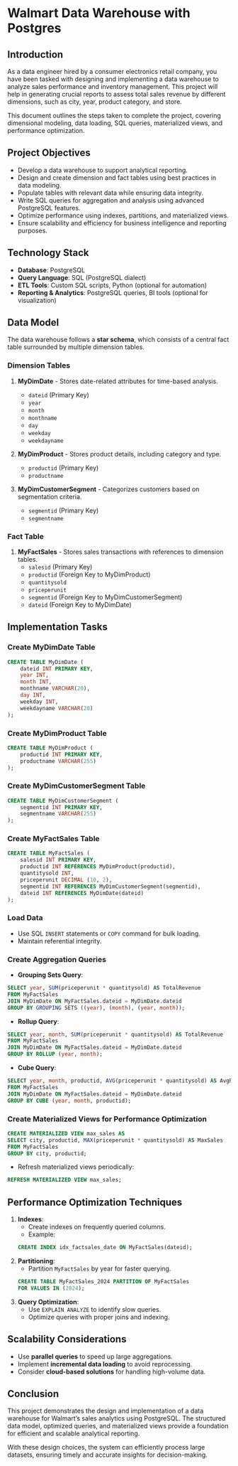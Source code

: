 # Walmart Data Warehouse with Postgres

## Introduction
As a data engineer hired by a consumer electronics retail company, you have been tasked with designing and implementing a data warehouse to analyze sales performance and inventory management. This project will help in generating crucial reports to assess total sales revenue by different dimensions, such as city, year, product category, and store. 

This document outlines the steps taken to complete the project, covering dimensional modeling, data loading, SQL queries, materialized views, and performance optimization.

## Project Objectives
- Develop a data warehouse to support analytical reporting.
- Design and create dimension and fact tables using best practices in data modeling.
- Populate tables with relevant data while ensuring data integrity.
- Write SQL queries for aggregation and analysis using advanced PostgreSQL features.
- Optimize performance using indexes, partitions, and materialized views.
- Ensure scalability and efficiency for business intelligence and reporting purposes.

## Technology Stack
- **Database**: PostgreSQL
- **Query Language**: SQL (PostgreSQL dialect)
- **ETL Tools**: Custom SQL scripts, Python (optional for automation)
- **Reporting & Analytics**: PostgreSQL queries, BI tools (optional for visualization)

## Data Model
The data warehouse follows a **star schema**, which consists of a central fact table surrounded by multiple dimension tables.

### **Dimension Tables**
1. **MyDimDate** - Stores date-related attributes for time-based analysis.
    - `dateid` (Primary Key)
    - `year`
    - `month`
    - `monthname`
    - `day`
    - `weekday`
    - `weekdayname`

2. **MyDimProduct** - Stores product details, including category and type.
    - `productid` (Primary Key)
    - `productname`

3. **MyDimCustomerSegment** - Categorizes customers based on segmentation criteria.
    - `segmentid` (Primary Key)
    - `segmentname`

### **Fact Table**
1. **MyFactSales** - Stores sales transactions with references to dimension tables.
    - `salesid` (Primary Key)
    - `productid` (Foreign Key to MyDimProduct)
    - `quantitysold`
    - `priceperunit`
    - `segmentid` (Foreign Key to MyDimCustomerSegment)
    - `dateid` (Foreign Key to MyDimDate)

## Implementation Tasks

### Create MyDimDate Table
```sql
CREATE TABLE MyDimDate (
    dateid INT PRIMARY KEY,
    year INT,
    month INT,
    monthname VARCHAR(20),
    day INT,
    weekday INT,
    weekdayname VARCHAR(20)
);
```
### Create MyDimProduct Table
```sql
CREATE TABLE MyDimProduct (
    productid INT PRIMARY KEY,
    productname VARCHAR(255)
);
```
### Create MyDimCustomerSegment Table
```sql
CREATE TABLE MyDimCustomerSegment (
    segmentid INT PRIMARY KEY,
    segmentname VARCHAR(255)
);
```
### Create MyFactSales Table
```sql
CREATE TABLE MyFactSales (
    salesid INT PRIMARY KEY,
    productid INT REFERENCES MyDimProduct(productid),
    quantitysold INT,
    priceperunit DECIMAL (10, 2),
    segmentid INT REFERENCES MyDimCustomerSegment(segmentid),
    dateid INT REFERENCES MyDimDate(dateid)
);
```

### Load Data
- Use SQL `INSERT` statements or `COPY` command for bulk loading.
- Maintain referential integrity.

### Create Aggregation Queries
- **Grouping Sets Query**:
```sql
SELECT year, SUM(priceperunit * quantitysold) AS TotalRevenue
FROM MyFactSales
JOIN MyDimDate ON MyFactSales.dateid = MyDimDate.dateid
GROUP BY GROUPING SETS ((year), (month), (year, month));
```
- **Rollup Query**:
```sql
SELECT year, month, SUM(priceperunit * quantitysold) AS TotalRevenue
FROM MyFactSales
JOIN MyDimDate ON MyFactSales.dateid = MyDimDate.dateid
GROUP BY ROLLUP (year, month);
```
- **Cube Query**:
```sql
SELECT year, month, productid, AVG(priceperunit * quantitysold) AS AvgRevenue
FROM MyFactSales
JOIN MyDimDate ON MyFactSales.dateid = MyDimDate.dateid
GROUP BY CUBE (year, month, productid);
```

### Create Materialized Views for Performance Optimization
```sql
CREATE MATERIALIZED VIEW max_sales AS
SELECT city, productid, MAX(priceperunit * quantitysold) AS MaxSales
FROM MyFactSales
GROUP BY city, productid;
```
- Refresh materialized views periodically:
```sql
REFRESH MATERIALIZED VIEW max_sales;
```

## **Performance Optimization Techniques**
1. **Indexes**:
   - Create indexes on frequently queried columns.
   - Example:
   ```sql
   CREATE INDEX idx_factsales_date ON MyFactSales(dateid);
   ```
2. **Partitioning**:
   - Partition `MyFactSales` by year for faster querying.
   ```sql
   CREATE TABLE MyFactSales_2024 PARTITION OF MyFactSales
   FOR VALUES IN (2024);
   ```
3. **Query Optimization**:
   - Use `EXPLAIN ANALYZE` to identify slow queries.
   - Optimize queries with proper joins and indexing.

## **Scalability Considerations**
- Use **parallel queries** to speed up large aggregations.
- Implement **incremental data loading** to avoid reprocessing.
- Consider **cloud-based solutions** for handling high-volume data.

## **Conclusion**
This project demonstrates the design and implementation of a data warehouse for Walmart’s sales analytics using PostgreSQL. The structured data model, optimized queries, and materialized views provide a foundation for efficient and scalable analytical reporting. 

With these design choices, the system can efficiently process large datasets, ensuring timely and accurate insights for decision-making.

